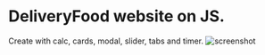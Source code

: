 DeliveryFood website on JS.
=======================
Create with calc, cards, modal, slider, tabs and timer.
![screenshot](https://github.com/ValentinaIchyova/DeliveryFoodService/blob/main/screenshotDeliveryJS.png)

